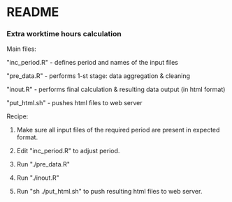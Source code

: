 # README #

### Extra worktime hours calculation ###

Main files:

"inc_period.R" - defines period and names of the input files

"pre_data.R"   - performs 1-st stage: data aggregation & cleaning

"inout.R"      - performs final calculation & resulting data output (in html format)

"put_html.sh"  - pushes html files to web server

Recipe:

1. Make sure all input files of the required period are present in expected format.

2. Edit "inc_period.R" to adjust period.

3. Run "./pre_data.R"

4. Run "./inout.R"

5. Run "sh ./put_html.sh" to push resulting html files to web server.